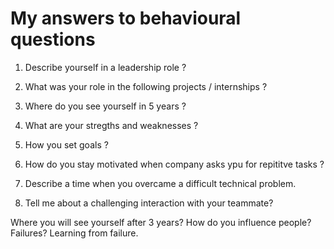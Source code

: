 # My answers to behavioural questions

1) Describe yourself in a leadership role ?

2) What was your role in the following projects / internships ?

3) Where do you see yourself in 5 years ?

4) What are your stregths and weaknesses ?

5) How you set goals ?

6) How do you stay motivated when company asks ypu for repititve tasks ?

7) Describe a time when you overcame a difficult technical problem.

8) Tell me about a challenging interaction with your teammate?

Where you will see yourself after 3 years?
How do you influence people?
Failures? Learning from failure.
